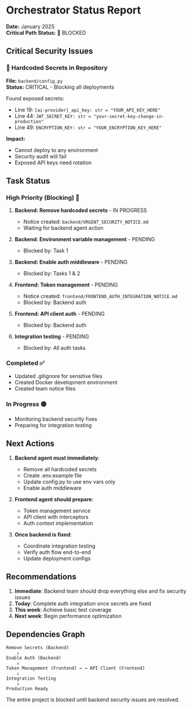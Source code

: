 # Orchestrator Status Report

**Date:** January 2025  
**Critical Path Status:** 🔴 BLOCKED

## Critical Security Issues

### 🚨 Hardcoded Secrets in Repository

**File:** `backend/config.py`  
**Status:** CRITICAL - Blocking all deployments

Found exposed secrets:
- Line 19: `[ai-provider]_api_key: str = "YOUR_API_KEY_HERE"`
- Line 44: `JWT_SECRET_KEY: str = "your-secret-key-change-in-production"`
- Line 49: `ENCRYPTION_KEY: str = "YOUR_ENCRYPTION_KEY_HERE"`

**Impact:** 
- Cannot deploy to any environment
- Security audit will fail
- Exposed API keys need rotation

## Task Status

### High Priority (Blocking) 🔴

1. **Backend: Remove hardcoded secrets** - IN PROGRESS
   - Notice created: `backend/URGENT_SECURITY_NOTICE.md`
   - Waiting for backend agent action

2. **Backend: Environment variable management** - PENDING
   - Blocked by: Task 1

3. **Backend: Enable auth middleware** - PENDING
   - Blocked by: Tasks 1 & 2

4. **Frontend: Token management** - PENDING
   - Notice created: `frontend/FRONTEND_AUTH_INTEGRATION_NOTICE.md`
   - Blocked by: Backend auth

5. **Frontend: API client auth** - PENDING
   - Blocked by: Backend auth

6. **Integration testing** - PENDING
   - Blocked by: All auth tasks

### Completed ✅

- Updated .gitignore for sensitive files
- Created Docker development environment
- Created team notice files

### In Progress 🟡

- Monitoring backend security fixes
- Preparing for integration testing

## Next Actions

1. **Backend agent must immediately**:
   - Remove all hardcoded secrets
   - Create .env.example file
   - Update config.py to use env vars only
   - Enable auth middleware

2. **Frontend agent should prepare**:
   - Token management service
   - API client with interceptors
   - Auth context implementation

3. **Once backend is fixed**:
   - Coordinate integration testing
   - Verify auth flow end-to-end
   - Update deployment configs

## Recommendations

1. **Immediate**: Backend team should drop everything else and fix security issues
2. **Today**: Complete auth integration once secrets are fixed
3. **This week**: Achieve basic test coverage
4. **Next week**: Begin performance optimization

## Dependencies Graph

```
Remove Secrets (Backend) 
    ↓
Enable Auth (Backend)
    ↓
Token Management (Frontend) ← → API Client (Frontend)
    ↓
Integration Testing
    ↓
Production Ready
```

The entire project is blocked until backend security issues are resolved.